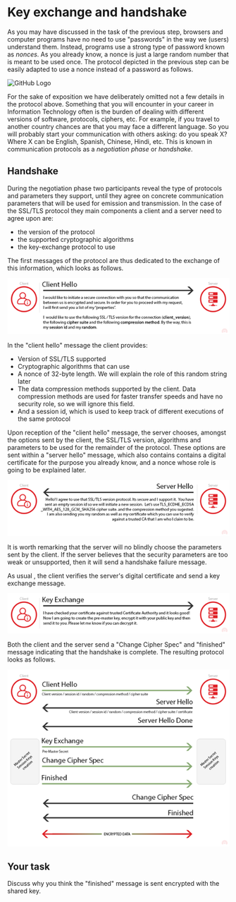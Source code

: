 # Key exchange and handshake

As you may have discussed in the task of the previous step, browsers and computer programs have no need to use "passwords" in the way we (users) understand them. Instead, programs use a strong type of password known as *nonces*. As you already know, a nonce is just a large random number that is meant to be used once. The protocol depicted in the previous step can be easily adapted to use a nonce instead of a password as follows.

![GitHub Logo](./images/msc-charts/nonce-exchange.jpg)

For the sake of exposition we have deliberately omitted not a few details in the protocol above. Something that you will encounter in your career in Information Technology often is the burden of dealing with different versions of software, protocols, ciphers, etc. For example, if you travel to another country chances are that you may face a different language. So you will probably start your communication with others asking: do you speak X? Where X can be English, Spanish, Chinese, Hindi, etc. This is known in communication protocols as a *negotiation phase* or *handshake*.

## Handshake

During the negotiation phase two participants reveal the type of protocols and parameters they support, until they agree on concrete communication parameters that will be used for emission and transmission. In the case of the SSL/TLS protocol they main components a client and a server need to agree upon are: 

* the version of the protocol
* the supported cryptographic algorithms
* the key-exchange protocol to use

The first messages of the protocol are thus dedicated to the exchange of this information, which looks as follows.

![GitHub Logo](./images/hello-message.png)

In the "client hello" message the client provides:
+ Version of SSL/TLS supported
+ Cryptographic algorithms that can use
+ A nonce of 32-byte length. We will explain the role of this random string later
+ The data compression methods supported by the client. Data compression methods are used for faster transfer speeds and have no security role, so we will ignore this field.
+ And a session id, which is used to keep track of different executions of the same protocol


Upon reception of the "client hello" message, the  server chooses, amongst the options sent by the client, the SSL/TLS version, algorithms and parameters to be used for the remainder of the protocol. These options are sent within a "server hello" message, which also contains contains a digital certificate for the purpose you already know, and a nonce whose role is going to be explained later.

![GitHub Logo](./images/hello-server-message.png)

It is worth remarking that the server will no blindly choose the parameters sent by the client. If the server believes that the security parameters are too weak or unsupported, then it will send a handshake failure message. 

As usual , the client verifies the server's digital certificate and send a key exchange message.

![GitHub Logo](./images/key-exchange-message.png)
  

Both the client and the server send a "Change Cipher Spec" and "finished" message indicating that the  handshake is complete. The resulting protocol looks as follows.

![GitHub Logo](./images/SSL-handshake.png)

## Your task

Discuss why you think the "finished" message is sent encrypted with the shared key. 
  



